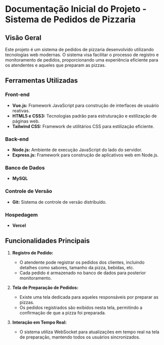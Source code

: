 # Documentação Inicial do Projeto - Sistema de Pedidos de Pizzaria

## Visão Geral

Este projeto é um sistema de pedidos de pizzaria desenvolvido utilizando tecnologias web modernas. O sistema visa facilitar o processo de registro e monitoramento de pedidos, proporcionando uma experiência eficiente para os atendentes e aqueles que preparam as pizzas.

## Ferramentas Utilizadas

### Front-end

- **Vue.js:** Framework JavaScript para construção de interfaces de usuário reativas.
- **HTML5 e CSS3:** Tecnologias padrão para estruturação e estilização de páginas web.
- **Tailwind CSS:** Framework de utilitários CSS para estilização eficiente.

### Back-end

- **Node.js:** Ambiente de execução JavaScript do lado do servidor.
- **Express.js:** Framework para construção de aplicativos web em Node.js.

### Banco de Dados

- **MySQL**

### Controle de Versão

- **Git:** Sistema de controle de versão distribuído.

### Hospedagem

- **Vercel**

## Funcionalidades Principais

1. **Registro de Pedido:**
   - O atendente pode registrar os pedidos dos clientes, incluindo detalhes como sabores, tamanho da pizza, bebidas, etc.
   - Cada pedido é armazenado no banco de dados para posterior monitoramento.

2. **Tela de Preparação de Pedidos:**
   - Existe uma tela dedicada para aqueles responsáveis por preparar as pizzas.
   - Os pedidos registrados são exibidos nesta tela, permitindo a confirmação de que a pizza foi preparada.

3. **Interação em Tempo Real:**
   - O sistema utiliza WebSocket para atualizações em tempo real na tela de preparação, mantendo todos os usuários sincronizados.


